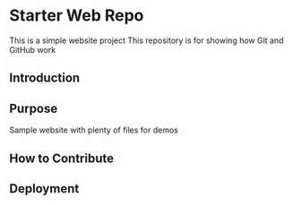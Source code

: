 # Starter Web Repo

This is a simple website project
This repository is for showing how Git and GitHub work
## Introduction

## Purpose

Sample website with plenty of files for demos

## How to Contribute


## Deployment